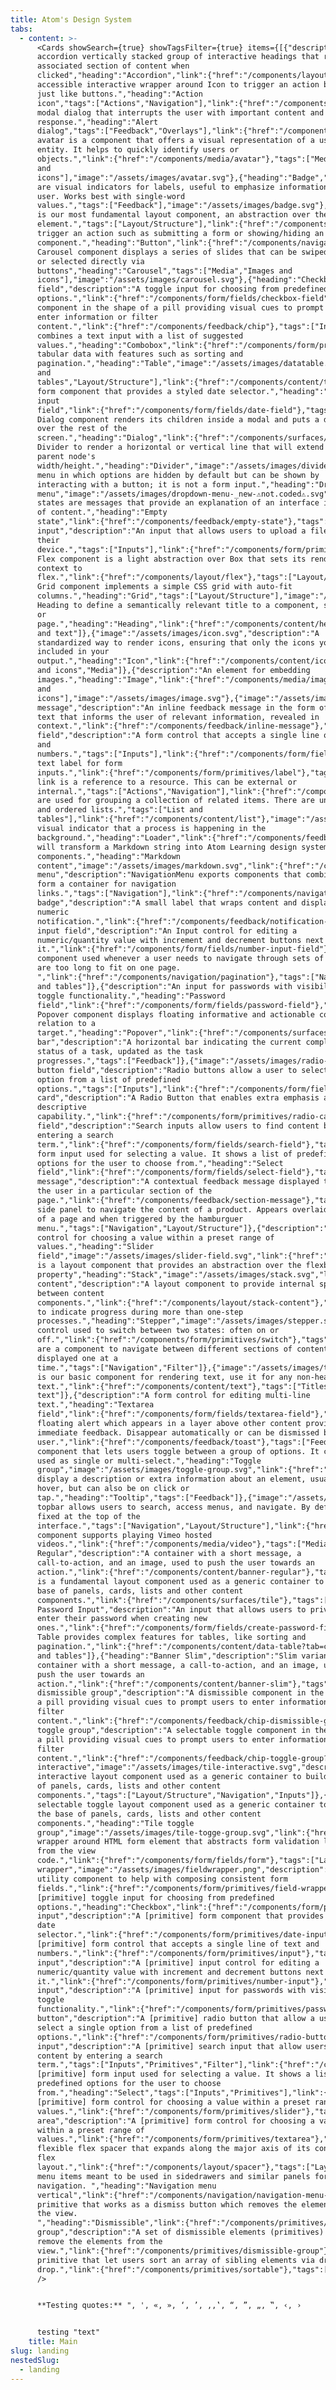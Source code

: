 ```yaml
---
title: Atom's Design System
tabs:
  - content: >-
      <Cards showSearch={true} showTagsFilter={true} items={[{"description":"An
      accordion vertically stacked group of interactive headings that reveal an
      associated section of content when
      clicked","heading":"Accordion","link":{"href":"/components/layout/accordion"},"tags":["Layout/Structure"],"image":"/assets/images/accordion.svg"},{"description":"An
      accessible interactive wrapper around Icon to trigger an action behaving
      just like buttons.","heading":"Action
      icon","tags":["Actions","Navigation"],"link":{"href":"/components/navigation/action-icon"},"image":"/assets/images/action-icon.svg"},{"description":"A
      modal dialog that interrupts the user with important content and expects a
      response.","heading":"Alert
      dialog","tags":["Feedback","Overlays"],"link":{"href":"/components/feedback/alert-dialog"},"image":"/assets/images/alert-dialog.svg"},{"heading":"Avatar","description":"An
      avatar is a component that offers a visual representation of a user or
      entity. It helps to quickly identify users or
      objects.","link":{"href":"/components/media/avatar"},"tags":["Media","Actions","Images
      and
      icons"],"image":"/assets/images/avatar.svg"},{"heading":"Badge","link":{"href":"/components/feedback/badge"},"description":"Badges
      are visual indicators for labels, useful to emphasize information to the
      user. Works best with single-word
      values.","tags":["Feedback"],"image":"/assets/images/badge.svg"},{"heading":"Box","description":"Box
      is our most fundamental layout component, an abstraction over the div
      element.","tags":["Layout/Structure"],"link":{"href":"/components/layout/box"},"image":"/assets/images/box.svg"},{"description":"Buttons
      trigger an action such as submitting a form or showing/hiding an interface
      component.","heading":"Button","link":{"href":"/components/navigation/button"},"tags":["Actions","Navigation"],"image":"/assets/images/button.svg"},{"link":{"href":"/components/media/carousel"},"description":"The
      Carousel component displays a series of slides that can be swiped between
      or selected directly via
      buttons","heading":"Carousel","tags":["Media","Images and
      icons"],"image":"/assets/images/carousel.svg"},{"heading":"Checkbox
      field","description":"A toggle input for choosing from predefined
      options.","link":{"href":"/components/form/fields/checkbox-field"},"image":"/assets/images/checkbox-field.svg","tags":["Inputs"]},{"heading":"Chip","description":"A
      component in the shape of a pill providing visual cues to prompt users to
      enter information or filter
      content.","link":{"href":"/components/feedback/chip"},"tags":["Inputs","Filter"],"image":"/assets/images/chips.svg"},{"description":"Combobox
      combines a text input with a list of suggested
      values.","heading":"Combobox","link":{"href":"/components/form/primitives/combobox"},"tags":["Inputs"],"image":"/assets/images/combobox.svg"},{"description":"Displays
      tabular data with features such as sorting and
      pagination.","heading":"Table","image":"/assets/images/datatable.svg","tags":["List
      and
      tables","Layout/Structure"],"link":{"href":"/components/content/table"}},{"description":"A
      form component that provides a styled date selector.","heading":"Date
      input
      field","link":{"href":"/components/form/fields/date-field"},"tags":["Inputs"],"image":"/assets/images/date-field.svg"},{"description":"The
      Dialog component renders its children inside a modal and puts a dimmer
      over the rest of the
      screen.","heading":"Dialog","link":{"href":"/components/surfaces/dialog"},"tags":["Overlays","Layout/Structure"],"image":"/assets/images/dialog.svg"},{"description":"Use
      Divider to render a horizontal or vertical line that will extend to the
      parent node's
      width/height.","heading":"Divider","image":"/assets/images/divider.svg","link":{"href":"/components/content/divider"},"tags":["Layout/Structure"]},{"description":"A
      menu in which options are hidden by default but can be shown by
      interacting with a button; it is not a form input.","heading":"Dropdown
      menu","image":"/assets/images/dropdown-menu-_new-⚠️not.coded⚠️.svg","tags":["Actions","Inputs"],"link":{"href":"/components/surfaces/dropdown-menu"}},{"description":"Empty
      states are messages that provide an explanation of an interface in absence
      of content.","heading":"Empty
      state","link":{"href":"/components/feedback/empty-state"},"tags":["Feedback"],"image":"/assets/images/empty-state.svg"},{"heading":"File
      input","description":"An input that allows users to upload a file from
      their
      device.","tags":["Inputs"],"link":{"href":"/components/form/primitives/file-input"},"image":"/assets/images/file-input.svg"},{"image":"/assets/images/flex.svg","heading":"Flex","description":"The
      Flex component is a light abstraction over Box that sets its rendering
      context to
      flex.","link":{"href":"/components/layout/flex"},"tags":["Layout/Structure"]},{"description":"The
      Grid component implements a simple CSS grid with auto-fit
      columns.","heading":"Grid","tags":["Layout/Structure"],"image":"/assets/images/grid.svg","link":{"href":"/components/layout/grid"}},{"description":"Use
      Heading to define a semantically relevant title to a component, section,
      or
      page.","heading":"Heading","link":{"href":"/components/content/heading"},"image":"/assets/images/heading.svg","tags":["Titles
      and text"]},{"image":"/assets/images/icon.svg","description":"A
      standardized way to render icons, ensuring that only the icons you use are
      included in your
      output.","heading":"Icon","link":{"href":"/components/content/icon"},"tags":["Images
      and icons","Media"]},{"description":"An element for embedding
      images.","heading":"Image","link":{"href":"/components/media/image"},"tags":["Media","Images
      and
      icons"],"image":"/assets/images/image.svg"},{"image":"/assets/images/inline-messages.svg","heading":"Inline
      message","description":"An inline feedback message in the form of simple
      text that informs the user of relevant information, revealed in
      context.","link":{"href":"/components/feedback/inline-message"},"tags":["Feedback"]},{"image":"/assets/images/input-field.svg","heading":"Input
      field","description":"A form control that accepts a single line of text
      and
      numbers.","tags":["Inputs"],"link":{"href":"/components/form/fields/input-field"}},{"heading":"Label","description":"A
      text label for form
      inputs.","link":{"href":"/components/form/primitives/label"},"tags":["Inputs"],"image":"/assets/images/label.svg"},{"heading":"Link","description":"A
      link is a reference to a resource. This can be external or
      internal.","tags":["Actions","Navigation"],"link":{"href":"/components/navigation/link"},"image":"/assets/images/link.svg"},{"heading":"List","description":"Lists
      are used for grouping a collection of related items. There are unordered
      and ordered lists.","tags":["List and
      tables"],"link":{"href":"/components/content/list"},"image":"/assets/images/list.svg"},{"description":"A
      visual indicator that a process is happening in the
      background.","heading":"Loader","link":{"href":"/components/feedback/loader"},"tags":["Feedback"],"image":"/assets/images/loader.svg"},{"description":"MarkdownContent
      will transform a Markdown string into Atom Learning design system
      components.","heading":"Markdown
      content","image":"/assets/images/markdown.svg","link":{"href":"/components/content/markdown-content"},"tags":["Layout/Structure"]},{"heading":"Navigation
      menu","description":"NavigationMenu exports components that combine to
      form a container for navigation
      links.","tags":["Navigation"],"link":{"href":"/components/navigation/navigation-menu"},"image":"/assets/images/navigation-menu.svg"},{"heading":"Notification
      badge","description":"A small label that wraps content and displays a
      numeric
      notification.","link":{"href":"/components/feedback/notification-badge"},"tags":["Feedback"],"image":"/assets/images/notification-badge.svg"},{"image":"/assets/images/number-input-field.svg","heading":"Number
      input field","description":"An Input control for editing a
      numeric/quantity value with increment and decrement buttons next to
      it.","link":{"href":"/components/form/fields/number-input-field"},"tags":["Inputs"]},{"image":"/assets/images/pagination.svg","heading":"Pagination","description":"A
      component used whenever a user needs to navigate through sets of data that
      are too long to fit on one page.
      ","link":{"href":"/components/navigation/pagination"},"tags":["Navigation","List
      and tables"]},{"description":"An input for passwords with visibility
      toggle functionality.","heading":"Password
      field","link":{"href":"/components/form/fields/password-field"},"tags":["Inputs"],"image":"/assets/images/password-field.svg"},{"image":"/assets/images/popover.svg","description":"The
      Popover component displays floating informative and actionable content in
      relation to a
      target.","heading":"Popover","link":{"href":"/components/surfaces/popover"},"tags":["Overlays","Layout/Structure"]},{"image":"/assets/images/progress-bar.svg","link":{"href":"/components/feedback/progress-bar"},"heading":"Progress
      bar","description":"A horizontal bar indicating the current completion
      status of a task, updated as the task
      progresses.","tags":["Feedback"]},{"image":"/assets/images/radio-button-field.svg","heading":"Radio
      button field","description":"Radio buttons allow a user to select a single
      option from a list of predefined
      options.","tags":["Inputs"],"link":{"href":"/components/form/fields/radio-button-field"}},{"image":"/assets/images/radio-card.svg","heading":"Radio
      card","description":"A Radio Button that enables extra emphasis and
      descriptive
      capability.","link":{"href":"/components/form/primitives/radio-card"},"tags":["Inputs"]},{"image":"/assets/images/search-field.svg","heading":"Search
      field","description":"Search inputs allow users to find content by
      entering a search
      term.","link":{"href":"/components/form/fields/search-field"},"tags":["Inputs","Filter"]},{"image":"/assets/images/select-field.svg","description":"A
      form input used for selecting a value. It shows a list of predefined
      options for the user to choose from.","heading":"Select
      field","link":{"href":"/components/form/fields/select-field"},"tags":["Inputs"]},{"heading":"Section
      message","description":"A contextual feedback message displayed to inform
      the user in a particular section of the
      page.","link":{"href":"/components/feedback/section-message"},"tags":["Feedback"],"image":"/assets/images/section-message.svg"},{"image":"/assets/images/drawer.svg","heading":"Drawer","link":{"href":"components/surfaces/drawer"},"description":"A
      side panel to navigate the content of a product. Appears overlaid on top
      of a page and when triggered by the hamburguer
      menu.","tags":["Navigation","Layout/Structure"]},{"description":"A form
      control for choosing a value within a preset range of
      values.","heading":"Slider
      field","image":"/assets/images/slider-field.svg","link":{"href":"/components/form/fields/slider-field"},"tags":["Inputs"]},{"description":"Stack
      is a layout component that provides an abstraction over the flexbox gap
      property","heading":"Stack","image":"/assets/images/stack.svg","link":{"href":"/components/layout/stack"},"tags":["Layout/Structure"]},{"image":"/assets/images/stack-content.svg","heading":"Stack
      content","description":"A layout component to provide internal spacing
      between content
      components.","link":{"href":"/components/layout/stack-content"},"tags":["Layout/Structure"]},{"description":"Component
      to indicate progress during more than one-step
      processes.","heading":"Stepper","image":"/assets/images/stepper.svg","link":{"href":"/components/navigation/stepper"},"tags":["Navigation","Feedback"]},{"image":"/assets/images/switch.svg","heading":"Switch","description":"A
      control used to switch between two states: often on or
      off.","link":{"href":"/components/form/primitives/switch"},"tags":["Inputs"]},{"image":"/assets/images/tab.svg","heading":"Tabs","link":{"href":"/components/layout/tabs"},"description":"Tabs
      are a component to navigate between different sections of content that are
      displayed one at a
      time.","tags":["Navigation","Filter"]},{"image":"/assets/images/text.svg","heading":"Text","description":"Text
      is our basic component for rendering text, use it for any non-heading
      text.","link":{"href":"/components/content/text"},"tags":["Titles and
      text"]},{"description":"A form control for editing multi-line
      text.","heading":"Textarea
      field","link":{"href":"/components/form/fields/textarea-field"},"tags":["Inputs"],"image":"/assets/images/text-area-field.svg"},{"image":"/assets/images/toast.svg","heading":"Toast","description":"A
      floating alert which appears in a layer above other content providing
      immediate feedback. Disappear automatically or can be dismissed by the
      user.","link":{"href":"/components/feedback/toast"},"tags":["Feedback","Overlays"]},{"description":"A
      component that lets users toggle between a group of options. It can be
      used as single or multi-select.","heading":"Toggle
      group","image":"/assets/images/toggle-group.svg","link":{"href":"/components/content/toggle-group"},"tags":["Actions","Filter"]},{"image":"/assets/images/tooltip.svg","link":{"href":"/components/surfaces/tooltip"},"description":"Tooltips
      display a description or extra information about an element, usually on
      hover, but can also be on click or
      tap.","heading":"Tooltip","tags":["Feedback"]},{"image":"/assets/images/topbar.svg","heading":"Topbar","description":"The
      topbar allows users to search, access menus, and navigate. By default it’s
      fixed at the top of the
      interface.","tags":["Navigation","Layout/Structure"],"link":{"href":"/components/surfaces/top-bar"}},{"image":"/assets/images/video.svg","heading":"Video","description":"Video
      component supports playing Vimeo hosted
      videos.","link":{"href":"/components/media/video"},"tags":["Media"]},{"heading":"Banner
      Regular","description":"A container with a short message, a
      call-to-action, and an image, used to push the user towards an
      action.","link":{"href":"/components/content/banner-regular"},"tags":["Feedback","Layout/Structure","Actions"],"image":"/assets/images/banner-thumbnail.svg"},{"heading":"Tile","description":"Tile
      is a fundamental layout component used as a generic container to build the
      base of panels, cards, lists and other content
      components.","link":{"href":"/components/surfaces/tile"},"tags":["Layout/Structure","Navigation","Inputs"],"image":"/assets/images/tile-thumbnail.svg"},{"heading":"Create
      Password Input","description":"An input that allows users to privately
      enter their password when creating new
      ones.","link":{"href":"/components/form/fields/create-password-field"},"tags":["Inputs"],"image":"/assets/images/create-password-input.svg"},{"image":"/assets/images/datatable.svg","heading":"Datatable","description":"Data
      Table provides complex features for tables, like sorting and
      pagination.","link":{"href":"/components/content/data-table?tab=code"},"tags":["List
      and tables"]},{"heading":"Banner Slim","description":"Slim variant. A
      container with a short message, a call-to-action, and an image, used to
      push the user towards an
      action.","link":{"href":"/components/content/banner-slim"},"tags":["Feedback","Layout/Structure","Actions"],"image":"/assets/images/banner-slim.svg"},{"image":"/assets/images/chip-dismissible-group.svg","heading":"Chip
      dismissible group","description":"A dismissible component in the shape of
      a pill providing visual cues to prompt users to enter information or
      filter
      content.","link":{"href":"/components/feedback/chip-dismissible-group?tab=code"},"tags":["Inputs","Filter"]},{"image":"/assets/images/chip-toggle-group.svg","heading":"Chip
      toggle group","description":"A selectable toggle component in the shape of
      a pill providing visual cues to prompt users to enter information or
      filter
      content.","link":{"href":"/components/feedback/chip-toggle-group?tab=code"},"tags":["Inputs","Filter"]},{"link":{"href":"/components/surfaces/tile-interactive?tab=code"},"heading":"Tile
      interactive","image":"/assets/images/tile-interactive.svg","description":"An
      interactive layout component used as a generic container to build the base
      of panels, cards, lists and other content
      components.","tags":["Layout/Structure","Navigation","Inputs"]},{"description":"A
      selectable toggle layout component used as a generic container to build
      the base of panels, cards, lists and other content
      components.","heading":"Tile toggle
      group","image":"/assets/images/tile-togge-group.svg","link":{"href":"/components/surfaces/tile-toggle-group?tab=code"},"tags":["Layout/Structure","Navigation","Inputs"]},{"image":"/assets/images/form.svg","heading":"Form","description":"A
      wrapper around HTML form element that abstracts form validation logic away
      from the view
      code.","link":{"href":"/components/form/fields/form"},"tags":["Layout/Structure","Inputs"]},{"heading":"Field
      wrapper","image":"/assets/images/fieldwrapper.png","description":"A
      utility component to help with composing consistent form
      fields.","link":{"href":"/components/form/primitives/field-wrapper"},"tags":["Inputs","Primitives"]},{"image":"/assets/images/checkbox.svg","description":"A
      [primitive] toggle input for choosing from predefined
      options.","heading":"Checkbox","link":{"href":"/components/form/primitives/checkbox"},"tags":["Primitives","Inputs"]},{"image":"/assets/images/date-input.svg","heading":"Date
      input","description":"A [primitive] form component that provides a styled
      date
      selector.","link":{"href":"/components/form/primitives/date-input"},"tags":["Primitives","Inputs"]},{"image":"/assets/images/input.svg","heading":"Input","description":"A
      [primitive] form control that accepts a single line of text and
      numbers.","link":{"href":"/components/form/primitives/input"},"tags":["Inputs","Primitives"]},{"heading":"Number
      input","description":"A [primitive] input control for editing a
      numeric/quantity value with increment and decrement buttons next to
      it.","link":{"href":"/components/form/primitives/number-input"},"image":"/assets/images/number-input.svg","tags":["Inputs","Primitives"]},{"image":"/assets/images/password-input.svg","heading":"Password
      input","description":"A [primitive] input for passwords with visibility
      toggle
      functionality.","link":{"href":"/components/form/primitives/password-input"},"tags":["Inputs","Primitives"]},{"image":"/assets/images/radio-button.svg","heading":"Radio
      button","description":"A [primitive] radio button that allow a user to
      select a single option from a list of predefined
      options.","link":{"href":"/components/form/primitives/radio-button"},"tags":["Inputs","Primitives"]},{"image":"/assets/images/search-input.svg","heading":"Search
      input","description":"A [primitive] search input that allow users to find
      content by entering a search
      term.","tags":["Inputs","Primitives","Filter"],"link":{"href":"/components/form/primitives/search-input"}},{"image":"/assets/images/select.svg","description":"A
      [primitive] form input used for selecting a value. It shows a list of
      predefined options for the user to choose
      from.","heading":"Select","tags":["Inputs","Primitives"],"link":{"href":"/components/form/primitives/select"}},{"image":"/assets/images/slider.svg","heading":"Slider","description":"A
      [primitive] form control for choosing a value within a preset range of
      values.","link":{"href":"/components/form/primitives/slider"},"tags":["Inputs","Primitives"]},{"image":"/assets/images/text-area.svg","heading":"Text
      area","description":"A [primitive] form control for choosing a value
      within a preset range of
      values.","link":{"href":"/components/form/primitives/textarea"},"tags":["Inputs","Primitives"]},{"image":"/assets/images/spacer.svg","heading":"Spacer","description":"A
      flexible flex spacer that expands along the major axis of its containing
      flex
      layout.","link":{"href":"/components/layout/spacer"},"tags":["Layout/Structure"]},{"image":"/assets/images/navigationmenuvertical.svg","description":"Navigation
      menu items meant to be used in sidedrawers and similar panels for vertical
      navigation. ","heading":"Navigation menu
      vertical","link":{"href":"/components/navigation/navigation-menu-vertical"},"tags":["Navigation"]},{"image":"/assets/images/dismissible.svg","description":"A
      primitive that works as a dismiss button which removes the element from
      the view.
      ","heading":"Dismissible","link":{"href":"/components/primitives/dismissible"},"tags":["Primitives"]},{"image":"/assets/images/dismissible-group.svg","heading":"Dismissible
      group","description":"A set of dismissible elements (primitives) which
      remove the elements from the
      view.","link":{"href":"/components/primitives/dismissible-group"},"tags":["Primitives"]},{"image":"/assets/images/sortable.svg","heading":"Sortable","description":"A
      primitive that let users sort an array of sibling elements via drag and
      drop.","link":{"href":"/components/primitives/sortable"},"tags":["Primitives"]}]}
      />


      **Testing quotes:** ", ', «, », ‘, ’, ‚,‛, “, ”, „, ‟, ‹, ›


      testing "text"
    title: Main
slug: landing
nestedSlug:
  - landing
---
```


